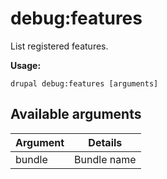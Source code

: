 # debug:features
List registered features.

**Usage:**
```
drupal debug:features [arguments]
```

## Available arguments
Argument | Details
---------|-------------
bundle | Bundle name
